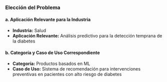### Elección del Problema

#### a. Aplicación Relevante para la Industria
- **Industria:** Salud
- **Aplicación Relevante:** Análisis predictivo para la detección temprana de la diabetes

#### b. Categoría y Caso de Uso Correspondiente
- **Categoría:** Productos basados en ML
- **Caso de Uso:** Sistema de recomendación para intervenciones preventivas en pacientes con alto riesgo de diabetes
